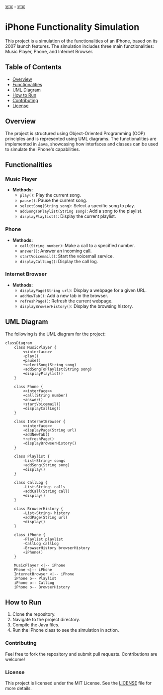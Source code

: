 [🇧🇷️](https://github.com/iFallenHunt/POO-Challenge/blob/main/README-PTBR.md) - [🇫🇷️](https://github.com/iFallenHunt/POO-Challenge/blob/main/README-FR.md)

# iPhone Functionality Simulation

This project is a simulation of the functionalities of an iPhone, based on its 2007 launch features. The simulation includes three main functionalities: Music Player, Phone, and Internet Browser.

## Table of Contents
- [Overview](#overview)
- [Functionalities](#functionalities)
- [UML Diagram](#uml-diagram)
- [How to Run](#how-to-run)  
- [Contributing](#contributing)
- [License](#license)

## Overview

The project is structured using Object-Oriented Programming (OOP) principles and is represented using UML diagrams. The functionalities are implemented in Java, showcasing how interfaces and classes can be used to simulate the iPhone's capabilities.

## Functionalities

### Music Player
- **Methods:**
    - `play()`: Play the current song.
    - `pause()`: Pause the current song.
    - `selectSong(String song)`: Select a specific song to play.
    - `addSongToPlaylist(String song)`: Add a song to the playlist.
    - `displayPlaylist()`: Display the current playlist.

### Phone
- **Methods:**
    - `call(String number)`: Make a call to a specified number.
    - `answer()`: Answer an incoming call.
    - `startVoicemail()`: Start the voicemail service.
    - `displayCallLog()`: Display the call log.

### Internet Browser
- **Methods:**
    - `displayPage(String url)`: Display a webpage for a given URL.
    - `addNewTab()`: Add a new tab in the browser.
    - `refreshPage()`: Refresh the current webpage.
    - `displayBrowserHistory()`: Display the browsing history.

## UML Diagram

The following is the UML diagram for the project:

```mermaid
classDiagram
    class MusicPlayer {
        <<interface>>
        +play()
        +pause()
        +selectSong(String song)
        +addSongToPlaylist(String song)
        +displayPlaylist()
    }
    
    class Phone {
        <<interface>>
        +call(String number)
        +answer()
        +startVoicemail()
        +displayCallLog()
    }
    
    class InternetBrowser {
        <<interface>>
        +displayPage(String url)
        +addNewTab()
        +refreshPage()
        +displayBrowserHistory()
    }
    
    class Playlist {
        -List~String~ songs
        +addSong(String song)
        +display()
    }
    
    class CallLog {
        -List~String~ calls
        +addCall(String call)
        +display()
    }
    
    class BrowserHistory {
        -List~String~ history
        +addPage(String url)
        +display()
    }
    
    class iPhone {
        -Playlist playlist
        -CallLog callLog
        -BrowserHistory browserHistory
        +iPhone()
    }

    MusicPlayer <|-- iPhone
    Phone <|-- iPhone
    InternetBrowser <|-- iPhone
    iPhone o-- Playlist
    iPhone o-- CallLog
    iPhone o-- BrowserHistory
```
## How to Run
1. Clone the repository.
2. Navigate to the project directory.
3. Compile the Java files.
4. Run the iPhone class to see the simulation in action.

### Contributing
Feel free to fork the repository and submit pull requests. Contributions are welcome!

### License
This project is licensed under the MIT License. See the [LICENSE](https://github.com/iFallenHunt/POO-Challenge/blob/main/LICENSE) file for more details.